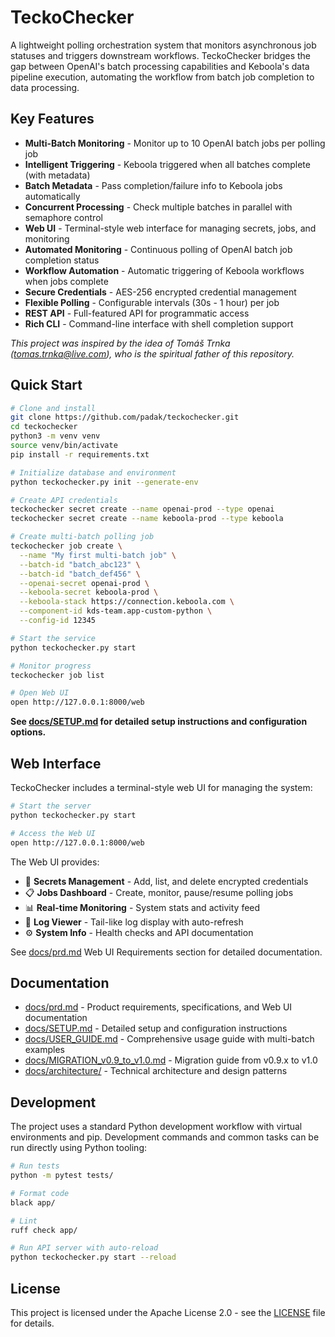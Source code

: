 # TeckoChecker

A lightweight polling orchestration system that monitors asynchronous job statuses and triggers downstream workflows. TeckoChecker bridges the gap between OpenAI's batch processing capabilities and Keboola's data pipeline execution, automating the workflow from batch job completion to data processing.

## Key Features

- **Multi-Batch Monitoring** - Monitor up to 10 OpenAI batch jobs per polling job
- **Intelligent Triggering** - Keboola triggered when all batches complete (with metadata)
- **Batch Metadata** - Pass completion/failure info to Keboola jobs automatically
- **Concurrent Processing** - Check multiple batches in parallel with semaphore control
- **Web UI** - Terminal-style web interface for managing secrets, jobs, and monitoring
- **Automated Monitoring** - Continuous polling of OpenAI batch job completion status
- **Workflow Automation** - Automatic triggering of Keboola workflows when jobs complete
- **Secure Credentials** - AES-256 encrypted credential management
- **Flexible Polling** - Configurable intervals (30s - 1 hour) per job
- **REST API** - Full-featured API for programmatic access
- **Rich CLI** - Command-line interface with shell completion support

*This project was inspired by the idea of Tomáš Trnka (tomas.trnka@live.com), who is the spiritual father of this repository.*

## Quick Start

```bash
# Clone and install
git clone https://github.com/padak/teckochecker.git
cd teckochecker
python3 -m venv venv
source venv/bin/activate
pip install -r requirements.txt

# Initialize database and environment
python teckochecker.py init --generate-env

# Create API credentials
teckochecker secret create --name openai-prod --type openai
teckochecker secret create --name keboola-prod --type keboola

# Create multi-batch polling job
teckochecker job create \
  --name "My first multi-batch job" \
  --batch-id "batch_abc123" \
  --batch-id "batch_def456" \
  --openai-secret openai-prod \
  --keboola-secret keboola-prod \
  --keboola-stack https://connection.keboola.com \
  --component-id kds-team.app-custom-python \
  --config-id 12345

# Start the service
python teckochecker.py start

# Monitor progress
teckochecker job list

# Open Web UI
open http://127.0.0.1:8000/web
```

**See [docs/SETUP.md](docs/SETUP.md) for detailed setup instructions and configuration options.**

## Web Interface

TeckoChecker includes a terminal-style web UI for managing the system:

```bash
# Start the server
python teckochecker.py start

# Access the Web UI
open http://127.0.0.1:8000/web
```

The Web UI provides:
- 🔐 **Secrets Management** - Add, list, and delete encrypted credentials
- 📋 **Jobs Dashboard** - Create, monitor, pause/resume polling jobs
- 📊 **Real-time Monitoring** - System stats and activity feed
- 📜 **Log Viewer** - Tail-like log display with auto-refresh
- ⚙️ **System Info** - Health checks and API documentation

See [docs/prd.md](docs/prd.md) Web UI Requirements section for detailed documentation.

## Documentation

- [docs/prd.md](docs/prd.md) - Product requirements, specifications, and Web UI documentation
- [docs/SETUP.md](docs/SETUP.md) - Detailed setup and configuration instructions
- [docs/USER_GUIDE.md](docs/USER_GUIDE.md) - Comprehensive usage guide with multi-batch examples
- [docs/MIGRATION_v0.9_to_v1.0.md](docs/MIGRATION_v0.9_to_v1.0.md) - Migration guide from v0.9.x to v1.0
- [docs/architecture/](docs/architecture/) - Technical architecture and design patterns

## Development

The project uses a standard Python development workflow with virtual environments and pip. Development commands and common tasks can be run directly using Python tooling:

```bash
# Run tests
python -m pytest tests/

# Format code
black app/

# Lint
ruff check app/

# Run API server with auto-reload
python teckochecker.py start --reload
```

## License

This project is licensed under the Apache License 2.0 - see the [LICENSE](LICENSE) file for details.